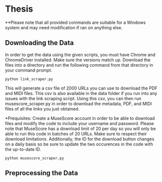 # Thesis
**Please note that all provided commands are suitable for a Windows system and may need modification if ran on anything else.
## Downloading the Data
In order to get the data using the given scripts, you must have Chrome and ChromeDriver installed. Make sure the versions match up. 
Download the files into a directory and run the following command from that directory in your command prompt.

```
python link_scraper.py
```

This will generate a csv file of 2000 URLs you can use to download the PDF and MIDI files. This csv is also available in the data folder if you run into any issues with the link scraping script. Using this csv, you can then run musescore_scraper.py in order to download the metadata, PDF, and MIDI files of all the links you just obtained. 

*Prequisites: Create a MuseScore account in order to be able to download files and modify the code to include your username and password.
Please note that MuseScore has a download limit of 20 per day so you will only be able to run this code in batches of 20 URLs. Make sure to respect their download limitations.
Additionally, the ID for the download button changes on a daily basis so be sure to update the two occurences in the code with the up-to-date ID. 

```
python musescore_scraper.py
```

## Preprocessing the Data
